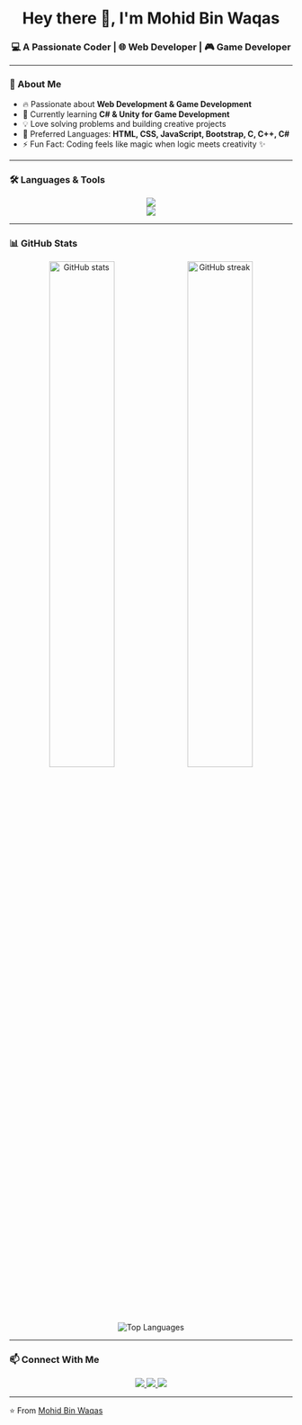 <h1 align="center">Hey there 👋, I'm Mohid Bin Waqas</h1>
<h3 align="center">💻 A Passionate Coder | 🌐 Web Developer | 🎮 Game Developer</h3>

---

### 🚀 About Me  
- 🔥 Passionate about **Web Development & Game Development**  
- 🌱 Currently learning **C# & Unity for Game Development**  
- 💡 Love solving problems and building creative projects  
- 🎯 Preferred Languages: **HTML, CSS, JavaScript, Bootstrap, C, C++, C#**  
- ⚡ Fun Fact: Coding feels like magic when logic meets creativity ✨  

---

### 🛠️ Languages & Tools  

<p align="center">
  <!-- Languages -->
  <img src="https://skillicons.dev/icons?i=html,css,js,bootstrap,cpp,cs" />
  <br/>
  <!-- Tools -->
  <img src="https://skillicons.dev/icons?i=vscode,unity" />
</p>

---

### 📊 GitHub Stats  

<p align="center">
  <!-- GitHub Stats -->
  <img src="https://github-readme-stats.vercel.app/api?username=YOUR_GITHUB_USERNAME&show_icons=true&theme=tokyonight" alt="GitHub stats" width="48%" />
  
  <!-- Streak Stats -->
  <img src="https://streak-stats.demolab.com?user=YOUR_GITHUB_USERNAME&theme=tokyonight" alt="GitHub streak" width="48%" />
</p>

<p align="center">
  <!-- Top Languages -->
  <img src="https://github-readme-stats.vercel.app/api/top-langs/?username=YOUR_GITHUB_USERNAME&layout=compact&theme=tokyonight" alt="Top Languages" />
</p>


---

### 📫 Connect With Me  

<p align="center">
  <a href="mailto:mohidbinwaqas.mbw@gmail.com">
    <img src="https://img.shields.io/badge/Email-D14836?style=for-the-badge&logo=gmail&logoColor=white" />
  </a>
  <a href="https://linkedin.com/in/mohid-bin-waqas">
    <img src="https://img.shields.io/badge/LinkedIn-0077B5?style=for-the-badge&logo=linkedin&logoColor=white" />
  </a>
  <a href="https://github.com/YOUR_GITHUB_USERNAME">
    <img src="https://img.shields.io/badge/GitHub-100000?style=for-the-badge&logo=github&logoColor=white" />
  </a>
</p>

---

⭐️ From [Mohid Bin Waqas](https://github.com/YOUR_GITHUB_USERNAME)
